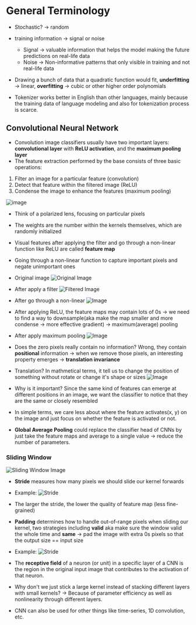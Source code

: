 # General Terminology

- Stochastic? -> random
- training information -> signal or noise
  - Signal -> valuable information that helps the model making the future predictions on real-life data
  - Noise -> Non-informative patterns that only visible in training and not real-life data
- Drawing a bunch of data that a quadratic function would fit, **underfitting** -> linear, **overfitting** -> cubic or other higher order polynomials

- Tokenizer works better in English than other languages, mainly because the training data of language modeling and also for tokenization process is scarce.

## Convolutional Neural Network

- Convolution image classifiers usually have two important layers: **convolutional layer** with **ReLU activation**, and the **maximum pooling** **layer**
- The feature extraction performed by the base consists of three basic operations:

1. Filter an image for a particular feature (convolution)
2. Detect that feature within the filtered image (ReLU)
3. Condense the image to enhance the features (maximum pooling)

![image](https://storage.googleapis.com/kaggle-media/learn/images/j3lk26U.png)

- Think of a polarized lens, focusing on particular pixels
- The weights are the number within the kernels themselves, which are randomly initialized
- Visual features after applying the filter and go through a non-linear function like ReLU are called **feature map**
- Going through a non-linear function to capture important pixels and negate unimportant ones

- Original image ![Original Image](images/original_image.png)
- After apply a filter ![Filtered Image](images/after_apply_filter.png)
- After go through a non-linear ![Image](images/after_non_linear.png)

- After applying ReLU, the feature maps may contain lots of 0s -> we need to find a way to downsample(aka make the map smaller and more condense -> more effective gradient) -> maximum(average) pooling
- After apply maximum pooling ![Image](images/after_pooling.png)
- Does the zero pixels really contain no information? Wrong, they contain **positional** information -> when we remove those pixels, an interesting property emerges -> **translation invariance**
- Translation? In mathmetical terms, it tell us to change the position of something without rotate or change it's shape or sizes ![Image](images/translation_invariance.png)
- Why is it important? Since the same kind of features can emerge at different positions in an image, we want the classifier to notice that they are the same or closely resembled
- In simple terms, we care less about where the feature activates(x, y) on the image and just focus on whether the feature is activated or not.
- **Global Average Pooling** could replace the classifier head of CNNs by just take the feature maps and average to a single value -> reduce the number of parameters.


### Sliding Window

![Sliding Window Image](images/sliding_window.gif)

- **Stride** measures how many pixels we should slide our kernel forwards
- Example: ![Stride](images/stride.gif)
- The larger the stride, the lower the quality of feature map (less fine-grained)

- **Padding** determines how to handle out-of-range pixels when sliding our kernel, two strategies including **valid** aka make sure the window valid the whole time and **same** -> pad the image with extra 0s pixels so that the output size == input size
- Example: ![Stride](images/padding.gif)

- The **receptive field** of a neuron (or unit) in a specific layer of a CNN is the region in the original input image that contributes to the activation of that neuron.

- Why don't we just stick a large kernel instead of stacking different layers with small kernels? -> Because of parameter efficiency as well as nonlinearity through different layers.
- CNN can also be used for other things like time-series, 1D convolution, etc.